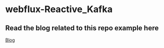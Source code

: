 # webflux-Reactive_Kafka
## Read the blog related to this repo example here
[Blog](https://utronics.hashnode.dev/spring-webflux-reactive-kafka-cassandra-complete-reactive-spring-apps)
